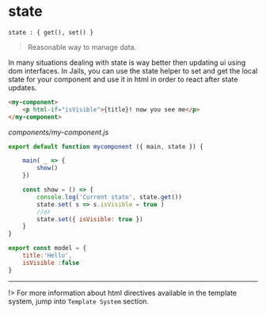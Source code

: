 # state 
`state : { get(), set() }`

> Reasonable way to manage data.

In many situations dealing with state is way better then updating ui using dom interfaces. In Jails, you can use the state helper to set and get the local state for your component and use it in html in order to react after state updates.

```html
<my-component>
    <p html-if="isVisible">{title}! now you see me</p>
</my-component>
```

*components/my-component.js*
```js
export default function mycomponent ({ main, state }) {

    main( _ => {
        show()
    })

    const show = () => {
        console.log('Current state', state.get())
        state.set( s => s.isVisible = true )
        //or
        state.set({ isVisible: true })
    }
}

export const model = {
    title:'Hello',
    isVisible :false
}
```

---

!> For more information about html directives available in the template system, jump into `Template System` section.